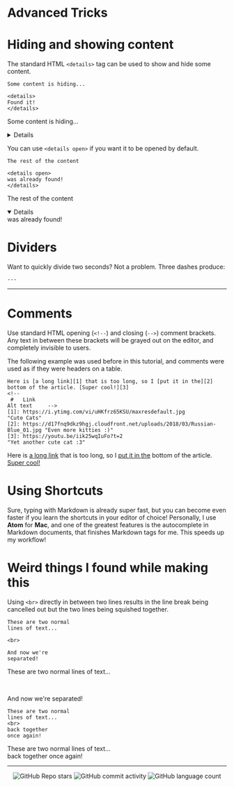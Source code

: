 # Advanced Tricks

# Hiding and showing content

The standard HTML `<details>` tag can be used to show and hide some content.

```
Some content is hiding...

<details>
Found it!
</details>
```

Some content is hiding...

<details>
Found it!
</details>

You can use `<details open>` if you want it to be opened by default.

```
The rest of the content

<details open>
was already found!
</details>
```

The rest of the content

<details open>
was already found!
</details>

# Dividers

Want to quickly divide two seconds? Not a problem. Three dashes produce:

```
---
```

---

# Comments

Use standard HTML opening (`<!--`) and closing (`-->`) comment brackets. Any text in between these brackets will be grayed out on the editor, and completely invisible to users.

The following example was used before in this tutorial, and comments were used as if they were headers on a table.

```
Here is [a long link][1] that is too long, so I [put it in the][2] bottom of the article. [Super cool!][3]             
<!--
 #   Link                                                                      Alt text     -->
[1]: https://i.ytimg.com/vi/uHKfrz65KSU/maxresdefault.jpg                      "Cute Cats"
[2]: https://d17fnq9dkz9hgj.cloudfront.net/uploads/2018/03/Russian-Blue_01.jpg "Even more kitties :)"
[3]: https://youtu.be/iik25wqIuFo?t=2                                          "Yet another cute cat :3"
```

Here is [a long link][1] that is too long, so I [put it in the][2] bottom of the article. [Super cool!][3]             
<!--
 #   Link                                                                      Alt text     -->
[1]: https://i.ytimg.com/vi/uHKfrz65KSU/maxresdefault.jpg                      "Cute Cats"
[2]: https://d17fnq9dkz9hgj.cloudfront.net/uploads/2018/03/Russian-Blue_01.jpg "Even more kitties :)"
[3]: https://youtu.be/iik25wqIuFo?t=2                                          "Yet another cute cat :3"

# Using Shortcuts

Sure, typing with Markdown is already super fast, but you can become even faster if you learn the shortcuts in your editor of choice! Personally, I use **Atom** for **Mac**, and one of the greatest features is the autocomplete in Markdown documents, that finishes Markdown tags for me. This speeds up my workflow!

<!-- WHY DOESNT IT WORK

# Formulas

```
You can use $$\LaTeX$$ to typeset formulas. A formula can be displayed inline, e.g. $$e=mc^2$$, or as a block:
$$\int_\Omega \nabla u \cdot \nabla v~dx = \int_\Omega fv~dx$$
Also check out this [LaTeX introduction](https://en.wikibooks.org/wiki/LaTeX/Mathematics).
```

You can use $$\LaTeX$$ to typeset formulas. A formula can be displayed inline, e.g. $$e=mc^2$$, or as a block:
$$\int_\Omega \nabla u \cdot \nabla v~dx = \int_\Omega fv~dx$$
Also check out this [LaTeX introduction](https://en.wikibooks.org/wiki/LaTeX/Mathematics).

###### Credit to the Formulas section: [PaperHive.org](https://paperhive.org/help/markdown) -->

# Weird things I found while making this

Using `<br>` directly in between two lines results in the line break being cancelled out but the two lines being squished together.

```
These are two normal
lines of text...

<br>

And now we're
separated!
```

These are two normal
lines of text...

<br>

And now we're
separated!

```
These are two normal
lines of text...
<br>
back together
once again!
```

These are two normal
lines of text...
<br>
back together
once again!


<!-- Footer -->

---

<p align="center">
  <img alt="GitHub Repo stars" src="https://img.shields.io/github/stars/sleepiie/formatting?style=for-the-badge">
  <img alt="GitHub commit activity" src="https://img.shields.io/github/commit-activity/m/sleepiie/formatting?style=for-the-badge">
  <img alt="GitHub language count" src="https://img.shields.io/github/languages/count/sleepiie/formatting?style=for-the-badge">
</p>
